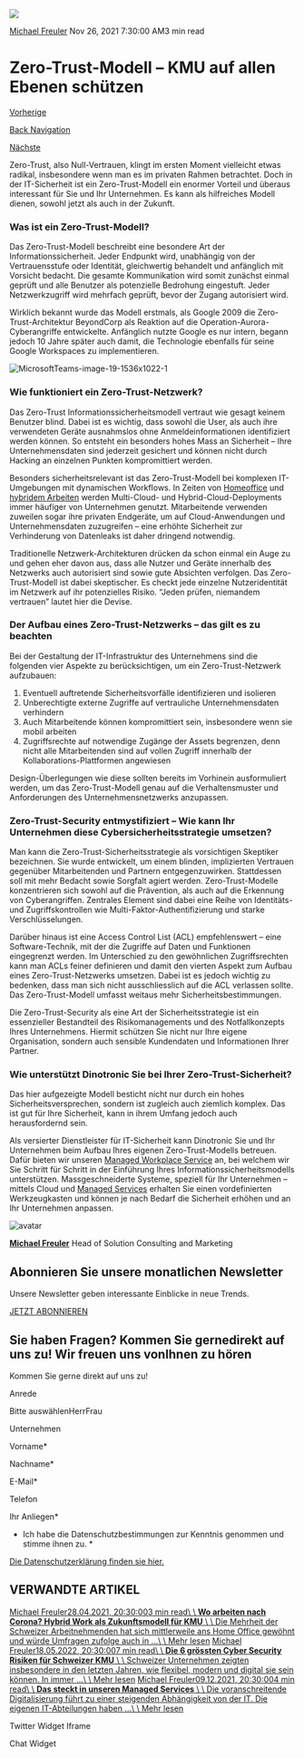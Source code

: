 ![](https://25917640.fs1.hubspotusercontent-eu1.net/hub/25917640/hubfs/Imported_Blog_Media/MicrosoftTeams-image-19-1536x1022-1.jpg?width=300&name=MicrosoftTeams-image-19-1536x1022-1.jpg)

[Michael Freuler](https://blog.dinotronic.ch/author/michael-freuler) Nov 26, 2021 7:30:00 AM3 min read

# Zero-Trust-Modell – KMU auf allen Ebenen schützen

[Vorherige](https://blog.dinotronic.ch/blog/cyber-security/fehlende-notfallkonzepte-in-kmu-bei-cyber-attacken)

[Back Navigation](https://blog.dinotronic.ch/)

[Nächste](https://blog.dinotronic.ch/blog/digital-workplace/das-steckt-in-unseren-managed-services)

Zero-Trust, also Null-Vertrauen, klingt im ersten Moment vielleicht etwas radikal, insbesondere wenn man es im privaten Rahmen betrachtet. Doch in der IT-Sicherheit ist ein Zero-Trust-Modell ein enormer Vorteil und überaus interessant für Sie und Ihr Unternehmen. Es kann als hilfreiches Modell dienen, sowohl jetzt als auch in der Zukunft.

### **Was ist ein Zero-Trust-Modell?**

Das Zero-Trust-Modell beschreibt eine besondere Art der Informationssicherheit. Jeder Endpunkt wird, unabhängig von der Vertrauensstufe oder Identität, gleichwertig behandelt und anfänglich mit Vorsicht bedacht. Die gesamte Kommunikation wird somit zunächst einmal geprüft und alle Benutzer als potenzielle Bedrohung eingestuft. Jeder Netzwerkzugriff wird mehrfach geprüft, bevor der Zugang autorisiert wird.

Wirklich bekannt wurde das Modell erstmals, als Google 2009 die Zero-Trust-Architektur BeyondCorp als Reaktion auf die Operation-Aurora-Cyberangriffe entwickelte. Anfänglich nutzte Google es nur intern, begann jedoch 10 Jahre später auch damit, die Technologie ebenfalls für seine Google Workspaces zu implementieren.

![MicrosoftTeams-image-19-1536x1022-1](https://blog.dinotronic.ch/hs-fs/hubfs/Imported_Blog_Media/MicrosoftTeams-image-19-1536x1022-1.jpg?width=600&height=399&name=MicrosoftTeams-image-19-1536x1022-1.jpg)

### **Wie funktioniert ein Zero-Trust-Netzwerk?**

Das Zero-Trust Informationssicherheitsmodell vertraut wie gesagt keinem Benutzer blind. Dabei ist es wichtig, dass sowohl die User, als auch ihre verwendeten Geräte ausnahmslos ohne Anmeldeinformationen identifiziert werden können. So entsteht ein besonders hohes Mass an Sicherheit – Ihre Unternehmensdaten sind jederzeit gesichert und können nicht durch Hacking an einzelnen Punkten kompromittiert werden.

Besonders sicherheitsrelevant ist das Zero-Trust-Modell bei komplexen IT-Umgebungen mit dynamischen Workflows. In Zeiten von [Homeoffice](https://www.dinotronic.ch/blog/cyber-security/9-goldene-regeln-fuer-datenschutz-im-home-office/) und [hybridem Arbeiten](https://www.dinotronic.ch/blog/trends/wo-arbeiten-nach-corona-hybrid-work-als-zukunftsmodell-fuer-kmu/) werden Multi-Cloud- und Hybrid-Cloud-Deployments immer häufiger von Unternehmen genutzt. Mitarbeitende verwenden zuweilen sogar ihre privaten Endgeräte, um auf Cloud-Anwendungen und Unternehmensdaten zuzugreifen – eine erhöhte Sicherheit zur Verhinderung von Datenleaks ist daher dringend notwendig.

Traditionelle Netzwerk-Architekturen drücken da schon einmal ein Auge zu und gehen eher davon aus, dass alle Nutzer und Geräte innerhalb des Netzwerks auch autorisiert sind sowie gute Absichten verfolgen. Das Zero-Trust-Modell ist dabei skeptischer. Es checkt jede einzelne Nutzeridentität im Netzwerk auf ihr potenzielles Risiko. “Jeden prüfen, niemandem vertrauen” lautet hier die Devise.

### **Der Aufbau eines Zero-Trust-Netzwerks – das gilt es zu beachten**

Bei der Gestaltung der IT-Infrastruktur des Unternehmens sind die folgenden vier Aspekte zu berücksichtigen, um ein Zero-Trust-Netzwerk aufzubauen:

1. Eventuell auftretende Sicherheitsvorfälle identifizieren und isolieren
2. Unberechtigte externe Zugriffe auf vertrauliche Unternehmensdaten verhindern
3. Auch Mitarbeitende können kompromittiert sein, insbesondere wenn sie mobil arbeiten
4. Zugriffsrechte auf notwendige Zugänge der Assets begrenzen, denn nicht alle Mitarbeitenden sind auf vollen Zugriff innerhalb der Kollaborations-Plattformen angewiesen

Design-Überlegungen wie diese sollten bereits im Vorhinein ausformuliert werden, um das Zero-Trust-Modell genau auf die Verhaltensmuster und Anforderungen des Unternehmensnetzwerks anzupassen.

### **Zero-Trust-Security entmystifiziert – Wie kann Ihr Unternehmen diese Cybersicherheitsstrategie umsetzen?**

Man kann die Zero-Trust-Sicherheitsstrategie als vorsichtigen Skeptiker bezeichnen. Sie wurde entwickelt, um einem blinden, implizierten Vertrauen gegenüber Mitarbeitenden und Partnern entgegenzuwirken. Stattdessen soll mit mehr Bedacht sowie Sorgfalt agiert werden. Zero-Trust-Modelle konzentrieren sich sowohl auf die Prävention, als auch auf die Erkennung von Cyberangriffen. Zentrales Element sind dabei eine Reihe von Identitäts- und Zugriffskontrollen wie Multi-Faktor-Authentifizierung und starke Verschlüsselungen.

Darüber hinaus ist eine Access Control List (ACL) empfehlenswert – eine Software-Technik, mit der die Zugriffe auf Daten und Funktionen eingegrenzt werden. Im Unterschied zu den gewöhnlichen Zugriffsrechten kann man ACLs feiner definieren und damit den vierten Aspekt zum Aufbau eines Zero-Trust-Netzwerks umsetzen. Dabei ist es jedoch wichtig zu bedenken, dass man sich nicht ausschliesslich auf die ACL verlassen sollte. Das Zero-Trust-Modell umfasst weitaus mehr Sicherheitsbestimmungen.

Die Zero-Trust-Security als eine Art der Sicherheitsstrategie ist ein essenzieller Bestandteil des Risikomanagements und des Notfallkonzepts Ihres Unternehmens. Hiermit schützen Sie nicht nur Ihre eigene Organisation, sondern auch sensible Kundendaten und Informationen Ihrer Partner.

### **Wie unterstützt Dinotronic Sie bei Ihrer Zero-Trust-Sicherheit?**

Das hier aufgezeigte Modell besticht nicht nur durch ein hohes Sicherheitsversprechen, sondern ist zugleich auch ziemlich komplex. Das ist gut für Ihre Sicherheit, kann in ihrem Umfang jedoch auch herausfordernd sein.

Als versierter Dienstleister für IT-Sicherheit kann Dinotronic Sie und Ihr Unternehmen beim Aufbau Ihres eigenen Zero-Trust-Modells betreuen. Dafür bieten wir unseren [Managed Workplace Service](https://www.dinotronic.ch/digital-workplace/managed-workplace-service/) an, bei welchem wir Sie Schritt für Schritt in der Einführung Ihres Informationssicherheitsmodells unterstützen. Massgeschneiderte Systeme, speziell für Ihr Unternehmen – mittels Cloud und [Managed Services](https://www.dinotronic.ch/en/digital-workplace/) erhalten Sie einen vordefinierten Werkzeugkasten und können je nach Bedarf die Sicherheit erhöhen und an Ihr Unternehmen anpassen.

![avatar](https://25917640.fs1.hubspotusercontent-eu1.net/hub/25917640/hubfs/01_Visual%20Content/01_Mitarbeiter-Fotos/Michael%20Freuler%20klein.png?width=290&name=Michael%20Freuler%20klein.png)

[**Michael Freuler**](https://blog.dinotronic.ch/author/michael-freuler) Head of Solution Consulting and Marketing

## Abonnieren Sie unsere monatlichen Newsletter

Unsere Newsletter geben interessante Einblicke in neue Trends.

[JETZT ABONNIEREN](https://cta-eu1.hubspot.com/web-interactives/public/v1/track/click?encryptedPayload=AVxigLKzmiPIKdskFyUTUK0HoerybiBq6Gw7EefZzGFkMaLQuJaI3xOu13U66syJe1cxTjngBtnOZJ%2BfKCbKK8oWscr12OmcxZfDhNyVOMv6PYKWG9foea9bldGZzhp4V9MSpFIwfmM9nLnERiUMxNesxWxl0vT%2BRFxzGDnvu6gRZDZ39GxUgQaO53Cuty%2BNAm4%3D&portalId=25917640&webInteractiveContentId=114201044682&webInteractiveId=151726273754&containerType=EMBEDDED&pageUrl=https%3A%2F%2Fblog.dinotronic.ch%2Fblog%2Fcyber-security%2Fzero-trust-modell-kmu-auf-allen-ebenen-schuetzen&pageTitle=Zero-Trust-Modell+%E2%80%93+KMU+auf+allen+Ebenen+sch%C3%BCtzen&referrer=&userAgent=Mozilla%2F5.0+%28X11%3B+Linux+x86_64%29+AppleWebKit%2F537.36+%28KHTML%2C+like+Gecko%29+Chrome%2F132.0.0.0+Safari%2F537.36&hutk=&hssc=&hstc=&pageId=116866208726)

## Sie haben Fragen? Kommen Sie gernedirekt auf uns zu! Wir freuen uns vonIhnen zu hören

Kommen Sie gerne direkt auf uns zu!

Anrede

Bitte auswählenHerrFrau

Unternehmen

Vorname\*

Nachname\*

E-Mail\*

Telefon

Ihr Anliegen\*

- Ich habe die Datenschutzbestimmungen zur Kenntnis genommen und stimme ihnen zu.
\*

[Die Datenschutzerklärung finden sie hier.](https://dinotronic.ch/datenschutz)

## VERWANDTE ARTIKEL

[Michael Freuler28.04.2021, 20:30:003 min read\\
\\
**Wo arbeiten nach Corona? Hybrid Work als Zukunftsmodell für KMU** \\
\\
Die Mehrheit der Schweizer Arbeitnehmenden hat sich mittlerweile ans Home Office gewöhnt und würde Umfragen zufolge auch in ...\\
\\
Mehr lesen](https://blog.dinotronic.ch/blog/trends/wo-arbeiten-nach-corona-hybrid-work-als-zukunftsmodell-fuer-kmu) [Michael Freuler18.05.2022, 20:30:007 min read\\
\\
**Die 6 grössten Cyber Security Risiken für Schweizer KMU** \\
\\
Schweizer Unternehmen zeigten insbesondere in den letzten Jahren, wie flexibel, modern und digital sie sein können. In immer ...\\
\\
Mehr lesen](https://blog.dinotronic.ch/blog/cyber-security/die-6-groessten-cyber-security-risiken-fuer-schweizer-kmu) [Michael Freuler09.12.2021, 20:30:004 min read\\
\\
**Das steckt in unseren Managed Services** \\
\\
Die voranschreitende Digitalisierung führt zu einer steigenden Abhängigkeit von der IT. Die eigenen IT-Abteilungen haben ...\\
\\
Mehr lesen](https://blog.dinotronic.ch/blog/digital-workplace/das-steckt-in-unseren-managed-services)

Twitter Widget Iframe

Chat Widget